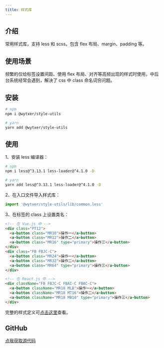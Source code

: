 ```yaml
---
title: 样式库
---
```


## 介绍

常用样式库，支持 less 和 scss，包含 flex 布局、margin、padding 等。


## 使用场景

频繁的仅给标签设置间距、使用 flex 布局、对齐等高频出现的样式时使用，中后台系统经常会遇到，解决了 css 中 class 命名词穷问题。


## 安装

```bash
# npm
npm i @wytxer/style-utils

# yarn
yarn add @wytxer/style-utils
```

## 使用

1、安装 less 编译器：

```bash
# npm
npm i less@^3.13.1 less-loader@^4.1.0 -D

# yarn
yarn add less@^3.13.1 less-loader@^4.1.0 -D
```

2、在入口文件导入样式库：

```js
import '@wytxer/style-utils/lib/common.less'
```

3、在标签的 class 上设置类名：

```html
<!-- 在 Vue.js 中 -->
<div class="PT12">
  <a-button class="MR10">操作一</a-button>
  <a-button class="MR12">操作二</a-button>
  <a-button class="MR16" type="primary">操作三</a-button>
</div>
<div class="FB FBJC-C">
  <a-button class="MR24">操作一</a-button>
  <a-button class="MR32">操作二</a-button>
  <a-button class="MR64" type="primary">操作三</a-button>
</div>

<!-- 在 React.js 中 -->
<div className="FB FBJC-C FBAI-C FBAC-C">
  <a-button className="MR18 ML8">操作一</a-button>
  <a-button className="MR18 MT16">操作二</a-button>
  <a-button className="MR18 MB10" type="primary">操作三</a-button>
</div>
```

完整的样式定义可[点击这里](https://github.com/wytxer/style-utils/blob/main/lib/common.less)查看。


## GitHub

[点我获取源代码](https://github.com/wytxer/style-utils)
